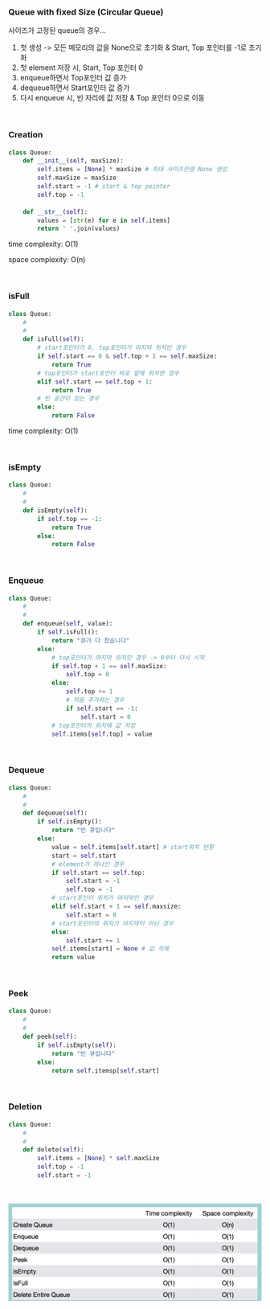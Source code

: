 ### Queue with fixed Size (Circular Queue)

사이즈가 고정된 queue의 경우...

1. 첫 생성 -> 모든 메모리의 값을 None으로 초기화 & Start, Top 포인터를 -1로 초기화
2. 첫 element 저장 시, Start, Top 포인터 0
3. enqueue하면서 Top포인터 값 증가
4. dequeue하면서 Start포인터 값 증가
5. 다시 enqueue 시, 빈 자리에 값 저장 & Top 포인터 0으로 이동

<br/>

### Creation

```python
class Queue:
    def __init__(self, maxSize):
        self.items = [None] * maxSize # 최대 사이즈만큼 None 생성
        self.maxSize = maxSize
        self.start = -1 # start & top pointer
        self.top = -1

    def __str__(self):
        values = [str(e) for e in self.items]
        return ' '.join(values)
```
time complexity: O(1)

space complexity: O(n)

<br/>

### isFull

```python
class Queue:
    #
    #
    def isFull(self):
        # start포인터가 0, top포인터가 마지막 위치인 경우
        if self.start == 0 & self.top + 1 == self.maxSize:
            return True
        # top포인터가 start포인터 바로 앞에 위치한 경우
        elif self.start == self.top + 1:
            return True
        # 빈 공간이 있는 경우
        else:
            return False
```
time complexity: O(1)

<br/>

### isEmpty

```python
class Queue:
    #
    #
    def isEmpty(self):
        if self.top == -1:
            return True
        else:
            return False
```

<br/>

### Enqueue

```python
class Queue:
    #
    #
    def enqueue(self, value):
        if self.isFull():
            return "큐가 다 찼습니다"
        else:
            # top포인터가 마지막 위치인 경우 -> 0부터 다시 시작
            if self.top + 1 == self.maxSize:
                self.top = 0
            else:
                self.top += 1
                # 처음 추가하는 경우
                if self.start == -1:
                    self.start = 0
            # top포인터의 위치에 값 저장
            self.items[self.top] = value
```

<br/>

### Dequeue

```python
class Queue:
    #
    #
    def dequeue(self):
        if self.isEmpty():
            return "빈 큐입니다"
        else:
            value = self.items[self.start] # start위치 반환
            start = self.start
            # element가 하나인 경우
            if self.start == self.top:
                self.start = -1
                self.top = -1
            # start포인터 위치가 마지막인 경우
            elif self.start + 1 == self.maxsize:
                self.start = 0
            # start포인터의 위치가 마지막이 아닌 경우
            else:
                self.start += 1
            self.items[start] = None # 값 삭제
            return value
```

<br/>

### Peek

```python
class Queue:
    #
    #
    def peek(self):
        if self.isEmpty(self):
            return "빈 큐입니다"
        else:
            return self.itemsp[self.start]
```

<br/>

### Deletion

```python
class Queue:
    #
    #
    def delete(self):
        self.items = [None] * self.maxSize
        self.top = -1
        self.start = -1
```

<br/>
<br/>

<img src = "../../Images/Queue_2.png">
